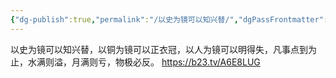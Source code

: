 ```yaml
---
{"dg-publish":true,"permalink":"/以史为镜可以知兴替/","dgPassFrontmatter":true}
---
```


以史为镜可以知兴替，以铜为镜可以正衣冠，以人为镜可以明得失，凡事点到为止，水满则溢，月满则亏，物极必反。 https://b23.tv/A6E8LUG